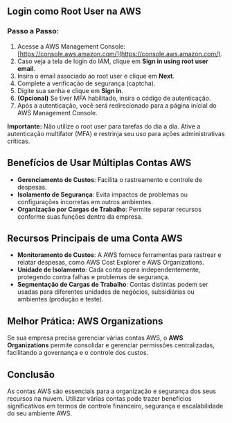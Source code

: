 ## Login como Root User na AWS

### Passo a Passo:
1. Acesse a AWS Management Console: [https://console.aws.amazon.com/](https://console.aws.amazon.com/).
2. Caso veja a tela de login do IAM, clique em **Sign in using root user email**.
3. Insira o email associado ao root user e clique em **Next**.
4. Complete a verificação de segurança (captcha).
5. Digite sua senha e clique em **Sign in**.
6. **(Opcional)** Se tiver MFA habilitado, insira o código de autenticação.
7. Após a autenticação, você será redirecionado para a página inicial do AWS Management Console.

**Importante:** Não utilize o root user para tarefas do dia a dia. Ative a autenticação multifator (MFA) e restrinja seu uso para ações administrativas críticas.

## Benefícios de Usar Múltiplas Contas AWS
- **Gerenciamento de Custos**: Facilita o rastreamento e controle de despesas.
- **Isolamento de Segurança**: Evita impactos de problemas ou configurações incorretas em outros ambientes.
- **Organização por Cargas de Trabalho**: Permite separar recursos conforme suas funções dentro da empresa.

## Recursos Principais de uma Conta AWS
- **Monitoramento de Custos**: A AWS fornece ferramentas para rastrear e relatar despesas, como AWS Cost Explorer e AWS Organizations.
- **Unidade de Isolamento**: Cada conta opera independentemente, protegendo contra falhas e problemas de segurança.
- **Segmentação de Cargas de Trabalho**: Contas distintas podem ser usadas para diferentes unidades de negócios, subsidiárias ou ambientes (produção e teste).

## Melhor Prática: AWS Organizations
Se sua empresa precisa gerenciar várias contas AWS, o **AWS Organizations** permite consolidar e gerenciar permissões centralizadas, facilitando a governança e o controle dos custos.

## Conclusão
As contas AWS são essenciais para a organização e segurança dos seus recursos na nuvem. Utilizar várias contas pode trazer benefícios significativos em termos de controle financeiro, segurança e escalabilidade do seu ambiente AWS.
